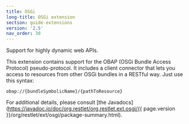 ```yaml
---
title: OSGi
long-title: OSGi extension
section: guide-extensions
version: '2.5'
nav_order: 30
---
```

Support for highly dynamic web APIs.

This extension contains support for the OBAP (OSGi Bundle Access Protocol) pseudo-protocol. It includes a client connector that lets you access to resources from other OSGi bundles in a RESTful way. Just use this syntax:

    obap://{bundleSymbolicName}/{pathToResource}

For additional details, please consult [the
Javadocs](https://javadoc.io/doc/org.restlet/org.restlet.ext.osgi/{{ page.version }}/org/restlet/ext/osgi/package-summary.html).
